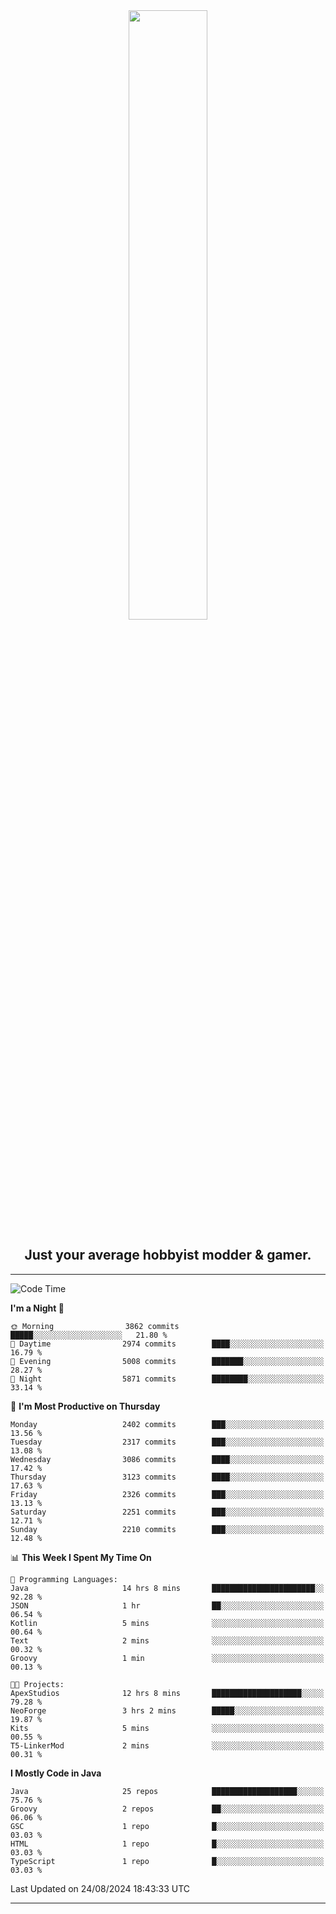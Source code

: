 <div align="center">
  <a href="https://apexmodder.xyz/"><img width="50%" height="50%" src="https://i.imgur.com/pc4HkGz.png"></a>
</div>
<h2 align="center">Just your average hobbyist modder & gamer.</h2>

---

<!--START_SECTION:waka-->
![Code Time](http://img.shields.io/badge/Code%20Time-1%2C373%20hrs%2050%20mins-blue)

**I'm a Night 🦉** 

```text
🌞 Morning                3862 commits        █████░░░░░░░░░░░░░░░░░░░░   21.80 % 
🌆 Daytime                2974 commits        ████░░░░░░░░░░░░░░░░░░░░░   16.79 % 
🌃 Evening                5008 commits        ███████░░░░░░░░░░░░░░░░░░   28.27 % 
🌙 Night                  5871 commits        ████████░░░░░░░░░░░░░░░░░   33.14 % 
```
📅 **I'm Most Productive on Thursday** 

```text
Monday                   2402 commits        ███░░░░░░░░░░░░░░░░░░░░░░   13.56 % 
Tuesday                  2317 commits        ███░░░░░░░░░░░░░░░░░░░░░░   13.08 % 
Wednesday                3086 commits        ████░░░░░░░░░░░░░░░░░░░░░   17.42 % 
Thursday                 3123 commits        ████░░░░░░░░░░░░░░░░░░░░░   17.63 % 
Friday                   2326 commits        ███░░░░░░░░░░░░░░░░░░░░░░   13.13 % 
Saturday                 2251 commits        ███░░░░░░░░░░░░░░░░░░░░░░   12.71 % 
Sunday                   2210 commits        ███░░░░░░░░░░░░░░░░░░░░░░   12.48 % 
```


📊 **This Week I Spent My Time On** 

```text
💬 Programming Languages: 
Java                     14 hrs 8 mins       ███████████████████████░░   92.28 % 
JSON                     1 hr                ██░░░░░░░░░░░░░░░░░░░░░░░   06.54 % 
Kotlin                   5 mins              ░░░░░░░░░░░░░░░░░░░░░░░░░   00.64 % 
Text                     2 mins              ░░░░░░░░░░░░░░░░░░░░░░░░░   00.32 % 
Groovy                   1 min               ░░░░░░░░░░░░░░░░░░░░░░░░░   00.13 % 

🐱‍💻 Projects: 
ApexStudios              12 hrs 8 mins       ████████████████████░░░░░   79.28 % 
NeoForge                 3 hrs 2 mins        █████░░░░░░░░░░░░░░░░░░░░   19.87 % 
Kits                     5 mins              ░░░░░░░░░░░░░░░░░░░░░░░░░   00.55 % 
T5-LinkerMod             2 mins              ░░░░░░░░░░░░░░░░░░░░░░░░░   00.31 % 
```

**I Mostly Code in Java** 

```text
Java                     25 repos            ███████████████████░░░░░░   75.76 % 
Groovy                   2 repos             ██░░░░░░░░░░░░░░░░░░░░░░░   06.06 % 
GSC                      1 repo              █░░░░░░░░░░░░░░░░░░░░░░░░   03.03 % 
HTML                     1 repo              █░░░░░░░░░░░░░░░░░░░░░░░░   03.03 % 
TypeScript               1 repo              █░░░░░░░░░░░░░░░░░░░░░░░░   03.03 % 
```




 Last Updated on 24/08/2024 18:43:33 UTC
<!--END_SECTION:waka-->

---
